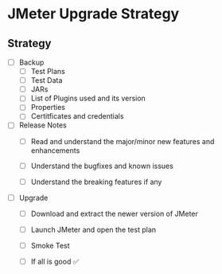 # JMeter Upgrade Strategy

## Strategy

- [ ] Backup 
  - [ ] Test Plans
  - [ ] Test Data
  - [ ] JARs
  - [ ] List of Plugins used and its version
  - [ ] Properties
  - [ ] Certitficates and credentials

- [ ] Release Notes
  - [ ] Read and understand the major/minor new features and enhancements
  - [ ] Understand the bugfixes and known issues
  - [ ] Understand the breaking features if any
  
 
- [ ] Upgrade
  - [ ] Download and extract the newer version of JMeter   
  - [ ] Launch JMeter and open the test plan
  - [ ] Smoke Test
  - [ ] If all is good ✅

